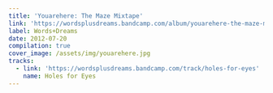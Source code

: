 ```yaml
---
title: 'Youarehere: The Maze Mixtape'
link: 'https://wordsplusdreams.bandcamp.com/album/youarehere-the-maze-mixtape'
label: Words+Dreams
date: 2012-07-20
compilation: true
cover_image: /assets/img/youarehere.jpg
tracks:
  - link: 'https://wordsplusdreams.bandcamp.com/track/holes-for-eyes'
    name: Holes for Eyes
---
```


